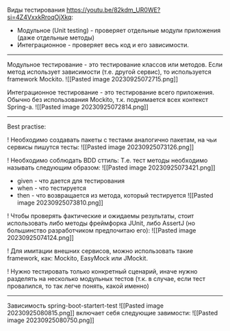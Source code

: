 Виды тестирования https://youtu.be/82kdm_UR0WE?si=4Z4VxxkRroqOjXkq:
* Модульное (Unit testing) - проверяет отдельные модули приложения (даже отдельные методы)
* Интеграционное - проверяет весь код и его зависимости.

-----
Модульное тестирование - это тестирование классов или методов. Если метод использует зависимости (т.е. другой сервис), то используется framework Mockito.
![[Pasted image 20230925072715.png]]

Интеграционное тестирование - это тестирование всего приложения. Обычно без использования Mockito, т.к. поднимается всех контекст Spring-а.
![[Pasted image 20230925072814.png]]

--------

Best practise:

! Необходимо создавать пакеты с тестами аналогично пакетам, на чьи сервисы пишутся тесты:
![[Pasted image 20230925073126.png]]

! Необходимо соблюдать BDD сттиль:
Т.е. тест методы необходимо называть следующим образом:
![[Pasted image 20230925073421.png]]
* given - что дается для тестирования
* when - что тестируется
* then - что возвращается из метода, который тестируется
![[Pasted image 20230925073810.png]]

! Чтобы проверять фактические и ожидаемы результаты, стоит использовать либо методы фреймфорка JUnit, либо AssertJ (но большинство разработчиком предпочитаю его):
![[Pasted image 20230925074124.png]]

! Для имитации внешних сервисов, можно использовать такие framework, как: Mockito, EasyMock или JMockit.

! Нужно тестировать только конкретный сценарий, иначе нужно разделять на несколько модульных тестов (т.к. в случае, если тест провалился, то так легче понять, какой именно)

------

Зависимость spring-boot-startert-test
![[Pasted image 20230925080815.png]]
включает себя следующие завимости:
![[Pasted image 20230925080750.png]]


